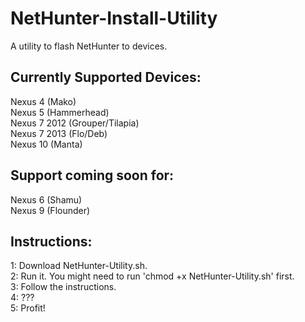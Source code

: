 NetHunter-Install-Utility
==================

A utility to flash NetHunter to devices.

## Currently Supported Devices:
Nexus 4 (Mako)  
Nexus 5 (Hammerhead)  
Nexus 7 2012 (Grouper/Tilapia)  
Nexus 7 2013 (Flo/Deb)  
Nexus 10 (Manta)  

## Support coming soon for:
Nexus 6 (Shamu)  
Nexus 9 (Flounder)  

## Instructions:
1: Download NetHunter-Utility.sh.  
2: Run it. You might need to run 'chmod +x NetHunter-Utility.sh' first.  
3: Follow the instructions.  
4: ???  
5: Profit!  
